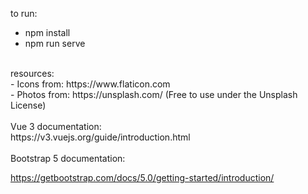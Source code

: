 to run: <br>
- npm install
- npm run serve
<br>
resources: <br>
- Icons from: https://www.flaticon.com <br>
- Photos from: https://unsplash.com/ (Free to use under the Unsplash License)
<br><br>
Vue 3 documentation: <br>
https://v3.vuejs.org/guide/introduction.html
<br><br>
Bootstrap 5 documentation: <br>

https://getbootstrap.com/docs/5.0/getting-started/introduction/

